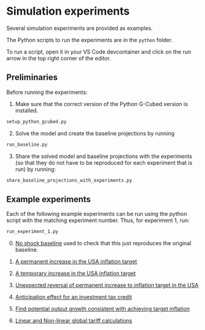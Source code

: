 # Simulation experiments

Several simulation experiments are provided as examples.

The Python scripts to run the experiments are in the `python` folder.

To run a script, open it in your VS Code devcontainer and click on the run arrow in the top right corner of the editor.

## Preliminaries

Before running the experiments:

1. Make sure that the correct version of the Python G-Cubed version is installed.

```bash
setup_python_gcubed.py
```

2. Solve the model and create the baseline projections by running 

```bash
run_baseline.py
```

3. Share the solved model and baseline projections with the experiments (so that they do not have to be reproduced for each experiment that is run) by running:

```bash
share_baseline_projections_with_experiments.py
```

## Example experiments

Each of the following example experiments can be run using the python script with the matching experiment number. Thus, for experiment 1, run:

```bash
run_experiment_1.py
```

0. [No shock baseline](experiment_0/README.md) used to check that this just reproduces the original baseline.

1. [A permanent increase in the USA inflation target](experiment_1/README.md)

2. [A temporary increase in the USA inflation target](experiment_2/README.md)

3. [Unexpected reversal of permanent increase to inflation target in the USA](experiment_3/README.md)

4. [Anticipation effect for an investment tax credit](experiment_4/README.md)

5. [Find potential output growth consistent with achieving target inflation](experiment_5/README.md)

6. [Linear and Non-linear global tariff calculations](experiment_6/README.md)
